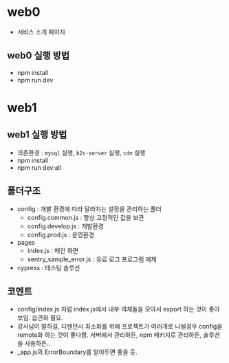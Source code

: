 # web0
  - 서비스 소개 페이지

## web0 실행 방법
  - npm install
  - npm run dev

# web1

## web1 실행 방법
  - 의존환경 : `mysql` 실행, `b2c-server` 실행, `cdn` 실행
  - npm install
  - npm run dev:all

## 폴더구조
  - config : 개발 환경에 따라 달라지는 설정을 관리하는 폴더
    - config.common.js : 항상 고정적인 값을 보관
    - config.develop.js : 개발환경
    - config.prod.js : 운영환경
  - pages
    - index.js : 메인 화면
    - sentry_sample_error.js : 유료 로그 프로그램 예제
  - cypress : 테스팅 솔루션

## 코멘트
  - config/index.js 처럼 index.js에서 내부 객체들을 모아서 export 하는 것이 좋아보임. 습관화 필요.
  - 강사님이 말하길, 디펜던시 최소화를 위해 프로젝트가 여러개로 나뉠경우 config을 remote화 하는 것이 좋다함. 서버에서 관리하든, npm 패키지로 관리하든, 솔루션을 사용하든..
  - _app.js의 ErrorBoundary를 알아두면 좋을 듯.